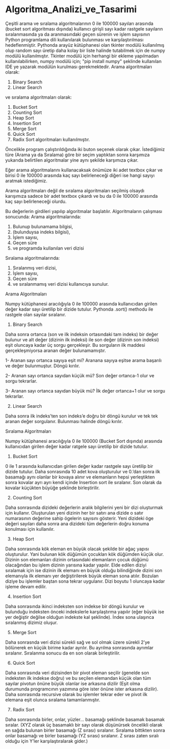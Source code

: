 # Algoritma_Analizi_ve_Tasarimi
Çeşitli arama ve sıralama algoritmalarının 0 ile 100000 sayıları arasında (bucket sort algoritması dışında) kullanıcı girişli sayı kadar rastgele sayıların sıralanmasında ya da aranmasındaki geçen sürenin ve işlem sayısının Python programlama dili kullanılarak bulunması ve karşılaştırılması hedeflenmiştir.
Pythonda arayüz kütüphanesi olan tkinter modülü kullanılmış olup random sayı üretip daha kolay bir liste halinde tutabilmek için de numpy modülü kullanılmıştır. Tkinter modülü için herhangi bir ekleme yapılmadan kullanılabilirken, numpy modülü için;
 "pip install numpy"
şeklinde kullanılan IDE ye yazarak modülün kurulması gerekmektedir.
Arama algoritmaları olarak:

1.	Binary Search
2.	Linear Search

ve sıralama algoritmaları olarak:

1.	Bucket Sort
2.	Counting Sort
3.	Heap Sort
4.	Insertion Sort
5.	Merge Sort
6.	Quick Sort
7.	Radix Sort
algoritmaları kullanılmıştır.

Öncelikle program çalıştırıldığında iki buton seçenek olarak çıkar. İstediğimiz türe (Arama ya da Sıralama) göre bir seçim yaptıktan sonra karşımıza yukarıda belirtilen algoritmalar yine aynı şekilde karşımıza çıkar.
 
Eğer arama algoritmalarını kullanacaksak önümüze iki adet textbox çıkar ve birisi 0 ile 100000 arasında kaç sayı belirleneceği diğeri ise hangi sayıyı aratmak istediğimiz.

Arama algoritmaları değil de sıralama algoritmaları seçilmiş olsaydı karışımıza sadece bir adet textbox çıkardı ve bu da 0 ile 100000 arasında kaç sayı belirleneceği olurdu.

Bu değerlerin girdileri yapılıp algoritmalar başlatılır. Algoritmaların çalışması sonucunda:
Arama algoritmalarında:
1.	Bulunup bulunamama bilgisi,
2.	(bulunduysa indeks bilgisi),
3.	İşlem sayısı,
4.	Geçen süre
5.	ve programda kullanılan veri dizisi


Sıralama algoritmalarında:
1.	Sıralanmış veri dizisi,
2.	İşlem sayısı,
3.	Geçen süre
4.	ve sıralanmamış veri dizisi
kullanıcıya sunulur.

Arama Algoritmaları

Numpy kütüphanesi aracılığıyla 0 ile 100000 arasında kullanıcıdan girilen değer kadar sayı üretilip bir dizide tutulur. Pythonda .sort() methodu ile rastgele olan sayılar sıralanır.

1.	Binary Search

Daha sonra ortanca (son ve ilk indeksin ortasındaki tam indeks) bir değer bulunur ve alt değer (dizinin ilk indeksi) ile son değer (dizinin son indeksi) eşit oluncaya kadar üç sorgu gerçekleşir. Bu sorguların ilk maddesi gerçekleşmiyorsa aranan değer bulunamamıştır.

1-	Aranan sayı ortanca sayıya eşit mi?
Aranana sayıya eşitse arama başarılı ve değer bulunmuştur. Döngü kırılır.

2-	Aranan sayı ortanca sayıdan küçük mü?
Son değer ortanca-1 olur ve sorgu tekrarlar.

3-	Aranan sayı ortanca sayıdan büyük mü?
İlk değer ortanca+1 olur ve sorgu tekrarlar.

2.	Linear Search

Daha sonra ilk indeks’ten son indeks’e doğru bir döngü kurulur ve tek tek aranan değer sorgulanır. Bulunması halinde döngü kırılır.

Sıralama Algoritmaları

Numpy kütüphanesi aracılığıyla 0 ile 100000 (Bucket Sort dışında) arasında kullanıcıdan girilen değer kadar ratgele sayı üretilip bir dizide tutulur.

1.	Bucket Sort

0 ile 1 arasında kullanıcıdan girilen değer kadar rastgele sayı üretilip bir dizide tutulur. Daha sonrasında 10 adet kova oluşturulur ve 0.’dan sonra ilk basamağı aynı olanlar bir kovaya alınır ve elemanların hepsi yerleştikten sonra kovalar ayrı ayrı kendi içinde Insertion sort ile sıralanır. Son olarak da kovalar küçükten büyüğe şeklinde birleştirilir.

2.	Counting Sort

Daha sonrasında dizideki değerlerin aralık bilgilerini yeni bir dizi oluşturmak için kullanır. Oluşturulan yeni dizinin her bir satırı ana dizide o satır numarasının değerine sahip ögelerin sayısını gösterir. Yeni dizideki öge değeri sayıları daha sonra ana dizideki tüm değerlerin doğru konuma konulması için kullanılır.

3.	Heap Sort

Daha sonrasında kök eleman en büyük olacak şekilde bir ağaç yapısı oluşturulur. Yani bulunan kök düğümün çocukları kök düğümden küçük olur. Dizinin son elemanları dizinin ortasındaki elemanların çocuk düğümü olacağından bu işlem dizinin yarısına kadar yapılır. Elde edilen diziyi sıralamak için ise dizinin ilk elemanı en büyük olduğu bilindiğinde dizini son elemanıyla ilk elemanı yer değiştirilerek büyük eleman sona atılır. Bozulan diziye bu işlemler baştan sona tekrar uygulanır. Dizi boyutu 1 oluncaya kadar işleme devam edilir.

4.	Insertion Sort

Daha sonrasında ikinci indeksten son indekse bir döngü kurulur ve bulunduğu indeksten önceki indekslerle karşılaştırma yapılır (eğer büyük ise yer değiştir değilse olduğun indekste kal şeklinde). İndex sona ulaşınca sıralanmış dizimiz oluşur.

5.	Merge Sort

Daha sonrasnda veri dizisi sürekli sağ ve sol olmak üzere sürekli 2’ye bölünerek en küçük birime kadar ayrılır. Bu ayrılma sonrasında ayrımlar sıralanır. Sıralanma sonucu da en son olarak birleştirilir.

6.	Quick Sort

Daha sonrasında veri dizisinden bir pivot eleman seçilir (genelde son indeksten ilk indekse doğru) ve bu seçilen elemandan küçük olan tüm sayılar pivotun önüne büyük olanlar ise arkasına dizilir (Eşit olma durumunda programcının yazımına göre ister önüne ister arkasına dizilir). Daha sonrasında recursive olarak bu işlemler tekrar eder ve pivot ilk elemana eşit olunca sıralama tamamlanmıştır.

7.	Radix Sort

Daha sonrasında birler, onlar, yüzler... basamağı şeklinde basamak basamak sıralar. (XYZ olarak üç basamaklı bir sayı olarak düşünürsek öncelikli olarak en sağda bulunan birler basamağı (Z sırası) sıralanır. Sıralama bittikten sonra onlar basamağı ve birler basamağı (YZ sırası) sıralanır. Z sırası zaten sıralı olduğu için Y’ler karşılaştıralarak gider.)
